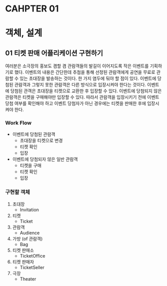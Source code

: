 # CAHPTER 01

# 객체, 설계

## 01 티켓 판매 어플리케이션 구현하기
여러분은 소극장의 홍보도 겸할 겸 관람객들의 발길이 이어지도록 작은 이벤트를 기획하기로 했다.
이벤트의 내용은 간단한데 추첨을 통해 선정된 관람객에게 공연을 무료로 관람할 수 있는 초대장을 발송하는 것이다.
한 가지 염두에 둬야 할 점이 있다.
이벤트에 당첨된 관람객과 그렇지 못한 관람객은 다른 방식으로 입장시켜야 한다는 것이다.
이벤트에 당첨된 관객은 초대장을 티켓으로 교환한 후 입장할 수 있다.
이벤트에 당첨되지 않은 관람객은 티켓을 구매해야만 입장할 수 있다.
따라서 관람객을 입장시키기 전에 이벤트 당첨 여부를 확인해야 하고 이벤트 당첨자가 아닌 경우에는 티켓을 판매한 후에 입장시켜야 한다.

### Work Flow
- 이벤트에 당첨된 관람객
  - 초대장을 티켓으로 변경
  - 티켓 확인
  - 입장
- 이벤트에 당첨되자 않은 일반 관람객
  - 티켓을 구매
  - 티켓 확인
  - 입장

### 구현할 객체
1. 초대장
   - Invitation
2. 티켓
   - Ticket
3. 관람객
   - Audience
4. 가방 (of 관람객)
   - Bag 
5. 티켓 판매소
   - TicketOffice
6. 티켓 판매자
   - TicketSeller
7. 극장
   - Theater
